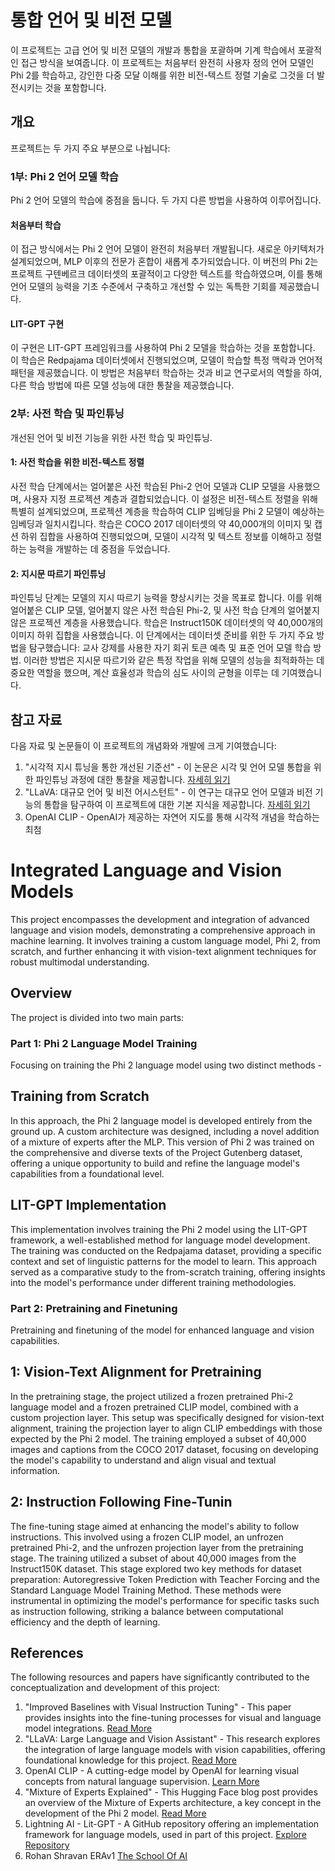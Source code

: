 # 통합 언어 및 비전 모델

이 프로젝트는 고급 언어 및 비전 모델의 개발과 통합을 포괄하며 기계 학습에서 포괄적인 접근 방식을 보여줍니다. 이 프로젝트는 처음부터 완전히 사용자 정의 언어 모델인 Phi 2를 학습하고, 강인한 다중 모달 이해를 위한 비전-텍스트 정렬 기술로 그것을 더 발전시키는 것을 포함합니다.

## 개요

프로젝트는 두 가지 주요 부분으로 나뉩니다:

### 1부: Phi 2 언어 모델 학습
Phi 2 언어 모델의 학습에 중점을 둡니다. 두 가지 다른 방법을 사용하여 이루어집니다.

#### 처음부터 학습
이 접근 방식에서는 Phi 2 언어 모델이 완전히 처음부터 개발됩니다. 새로운 아키텍처가 설계되었으며, MLP 이후의 전문가 혼합이 새롭게 추가되었습니다. 이 버전의 Phi 2는 프로젝트 구텐베르크 데이터셋의 포괄적이고 다양한 텍스트를 학습하였으며, 이를 통해 언어 모델의 능력을 기초 수준에서 구축하고 개선할 수 있는 독특한 기회를 제공했습니다.

#### LIT-GPT 구현
이 구현은 LIT-GPT 프레임워크를 사용하여 Phi 2 모델을 학습하는 것을 포함합니다. 이 학습은 Redpajama 데이터셋에서 진행되었으며, 모델이 학습할 특정 맥락과 언어적 패턴을 제공했습니다. 이 방법은 처음부터 학습하는 것과 비교 연구로서의 역할을 하여, 다른 학습 방법에 따른 모델 성능에 대한 통찰을 제공했습니다.

### 2부: 사전 학습 및 파인튜닝
개선된 언어 및 비전 기능을 위한 사전 학습 및 파인튜닝.

#### 1: 사전 학습을 위한 비전-텍스트 정렬

사전 학습 단계에서는 얼어붙은 사전 학습된 Phi-2 언어 모델과 CLIP 모델을 사용했으며, 사용자 지정 프로젝션 계층과 결합되었습니다. 이 설정은 비전-텍스트 정렬을 위해 특별히 설계되었으며, 프로젝션 계층을 학습하여 CLIP 임베딩을 Phi 2 모델이 예상하는 임베딩과 일치시킵니다. 학습은 COCO 2017 데이터셋의 약 40,000개의 이미지 및 캡션 하위 집합을 사용하여 진행되었으며, 모델이 시각적 및 텍스트 정보를 이해하고 정렬하는 능력을 개발하는 데 중점을 두었습니다.

#### 2: 지시문 따르기 파인튜닝

파인튜닝 단계는 모델의 지시 따르기 능력을 향상시키는 것을 목표로 합니다. 이를 위해 얼어붙은 CLIP 모델, 얼어붙지 않은 사전 학습된 Phi-2, 및 사전 학습 단계의 얼어붙지 않은 프로젝션 계층을 사용했습니다. 학습은 Instruct150K 데이터셋의 약 40,000개의 이미지 하위 집합을 사용했습니다. 이 단계에서는 데이터셋 준비를 위한 두 가지 주요 방법을 탐구했습니다: 교사 강제를 사용한 자기 회귀 토큰 예측 및 표준 언어 모델 학습 방법. 이러한 방법은 지시문 따르기와 같은 특정 작업을 위해 모델의 성능을 최적화하는 데 중요한 역할을 했으며, 계산 효율성과 학습의 심도 사이의 균형을 이루는 데 기여했습니다.

## 참고 자료

다음 자료 및 논문들이 이 프로젝트의 개념화와 개발에 크게 기여했습니다:

1. "시각적 지시 튜닝을 통한 개선된 기준선" - 이 논문은 시각 및 언어 모델 통합을 위한 파인튜닝 과정에 대한 통찰을 제공합니다. [자세히 읽기](https://arxiv.org/abs/2310.03744)
2. "LLaVA: 대규모 언어 및 비전 어시스턴트" - 이 연구는 대규모 언어 모델과 비전 기능의 통합을 탐구하여 이 프로젝트에 대한 기본 지식을 제공합니다. [자세히 읽기](https://arxiv.org/abs/2304.08485)
3. OpenAI CLIP - OpenAI가 제공하는 자연어 지도를 통해 시각적 개념을 학습하는 최첨


# Integrated Language and Vision Models

This project encompasses the development and integration of advanced language and vision models, demonstrating a comprehensive approach in machine learning. It involves training a custom language model, Phi 2, from scratch, and further enhancing it with vision-text alignment techniques for robust multimodal understanding.

## Overview

The project is divided into two main parts:

### Part 1: Phi 2 Language Model Training
Focusing on training the Phi 2 language model using two distinct methods - 

## Training from Scratch
In this approach, the Phi 2 language model is developed entirely from the ground up. A custom architecture was designed, including a novel addition of a mixture of experts after the MLP. This version of Phi 2 was trained on the comprehensive and diverse texts of the Project Gutenberg dataset, offering a unique opportunity to build and refine the language model's capabilities from a foundational level.

## LIT-GPT Implementation
This implementation involves training the Phi 2 model using the LIT-GPT framework, a well-established method for language model development. The training was conducted on the Redpajama dataset, providing a specific context and set of linguistic patterns for the model to learn. This approach served as a comparative study to the from-scratch training, offering insights into the model's performance under different training methodologies.

### Part 2: Pretraining and Finetuning
Pretraining and finetuning of the model for enhanced language and vision capabilities.

## 1: Vision-Text Alignment for Pretraining

In the pretraining stage, the project utilized a frozen pretrained Phi-2 language model and a frozen pretrained CLIP model, combined with a custom projection layer. This setup was specifically designed for vision-text alignment, training the projection layer to align CLIP embeddings with those expected by the Phi 2 model. The training employed a subset of 40,000 images and captions from the COCO 2017 dataset, focusing on developing the model's capability to understand and align visual and textual information.

## 2: Instruction Following Fine-Tunin

The fine-tuning stage aimed at enhancing the model's ability to follow instructions. This involved using a frozen CLIP model, an unfrozen pretrained Phi-2, and the unfrozen projection layer from the pretraining stage. The training utilized a subset of about 40,000 images from the Instruct150K dataset. This stage explored two key methods for dataset preparation: Autoregressive Token Prediction with Teacher Forcing and the Standard Language Model Training Method. These methods were instrumental in optimizing the model's performance for specific tasks such as instruction following, striking a balance between computational efficiency and the depth of learning.


## References

The following resources and papers have significantly contributed to the conceptualization and development of this project:

1. "Improved Baselines with Visual Instruction Tuning" - This paper provides insights into the fine-tuning processes for visual and language model integrations. [Read More](https://arxiv.org/abs/2310.03744)
2. "LLaVA: Large Language and Vision Assistant" - This research explores the integration of large language models with vision capabilities, offering foundational knowledge for this project. [Read More](https://arxiv.org/abs/2304.08485)
3. OpenAI CLIP - A cutting-edge model by OpenAI for learning visual concepts from natural language supervision. [Learn More](https://openai.com/clip/)
4. "Mixture of Experts Explained" - This Hugging Face blog post provides an overview of the Mixture of Experts architecture, a key concept in the development of the Phi 2 model. [Read More](https://huggingface.co/blog/moe)
5. Lightning AI - Lit-GPT - A GitHub repository offering an implementation framework for language models, used in part of this project. [Explore Repository](https://github.com/Lightning-AI/lit-gpt)
6. Rohan Shravan ERAv1 [The School Of AI](https://www.theschoolof.ai)
